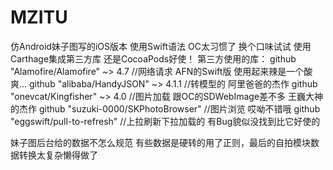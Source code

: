 # MZITU
仿Android妹子图写的iOS版本
使用Swift语法 OC太习惯了 换个口味试试
使用Carthage集成第三方库   还是CocoaPods好使！
第三方使用的库：
    github "Alamofire/Alamofire" ~> 4.7     //网络请求   AFN的Swift版 使用起来辣是一个酸爽...
    github "alibaba/HandyJSON" ~> 4.1.1     //转模型的   阿里爸爸的杰作
    github "onevcat/Kingfisher" ~> 4.0      //图片加载 跟OC的SDWebImage差不多   王巍大神的杰作
    github "suzuki-0000/SKPhotoBrowser"     //图片浏览    哎呦不错哦
    github "eggswift/pull-to-refresh"       //上拉刷新下拉加载的   有Bug貌似没找到比它好使的

妹子图后台给的数据不怎么规范 有些数据是硬转的用了正则，最后的自拍模块数据转换太复杂懒得做了
